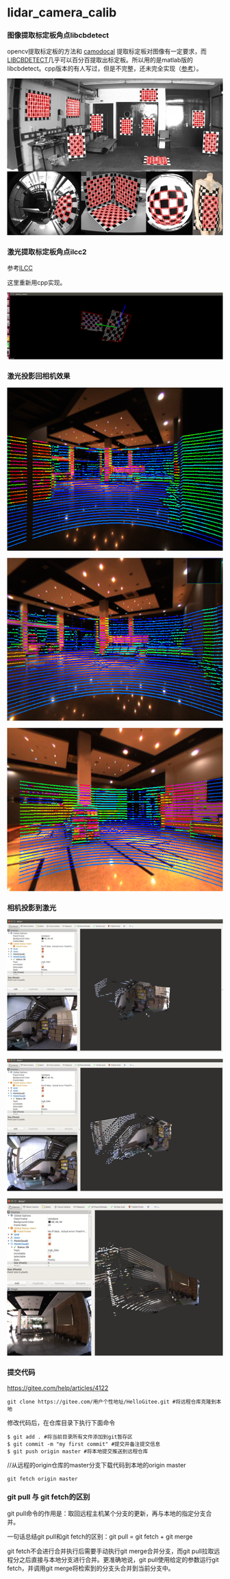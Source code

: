 # lidar_camera_calib

### 图像提取标定板角点libcbdetect

 opencv提取标定板的方法和 [camodocal](https://github.com/hengli/camodocal) 提取标定板对图像有一定要求，而[LIBCBDETECT](http://www.cvlibs.net/software/libcbdetect/)几乎可以百分百提取出标定板。所以用的是matlab版的libcbdetect。cpp版本的有人写过，但是不完整，还未完全实现（[参考](https://github.com/onlyliucat/Multi-chessboard-Corner-extraction-detection-)）。

![libcbdetect](./pic/0.jpg)

### 激光提取标定板角点ilcc2

参考[ILCC](https://github.com/mfxox/ILCC)

这里重新用cpp实现。

![激光角点](./pic/7.png)

### 激光投影回相机效果

![室内1](./pic/1.png)

![室内2](./pic/2.png)

![室内3](./pic/3.png)

### 相机投影到激光

![激光rgb](./pic/4.png)

![激光rgb](./pic/5.png)

![激光rgb](./pic/6.png)





### 提交代码

https://gitee.com/help/articles/4122


```
git clone https://gitee.com/用户个性地址/HelloGitee.git #将远程仓库克隆到本地
```
修改代码后，在仓库目录下执行下面命令

```
$ git add . #将当前目录所有文件添加到git暂存区
$ git commit -m "my first commit" #提交并备注提交信息
$ git push origin master #将本地提交推送到远程仓库
```

//从远程的origin仓库的master分支下载代码到本地的origin master
```
git fetch origin master
```


### git pull 与 git fetch的区别
git pull命令的作用是：取回远程主机某个分支的更新，再与本地的指定分支合并。

一句话总结git pull和git fetch的区别：git pull = git fetch + git merge

git fetch不会进行合并执行后需要手动执行git merge合并分支，而git pull拉取远程分之后直接与本地分支进行合并。更准确地说，git pull使用给定的参数运行git fetch，并调用git merge将检索到的分支头合并到当前分支中。
